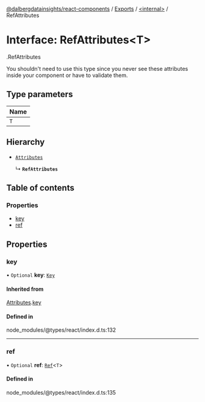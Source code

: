 [@dalbergdatainsights/react-components](../README.md) / [Exports](../modules.md) / [<internal\>](../modules/internal_.md) / RefAttributes

# Interface: RefAttributes<T\>

[<internal>](../modules/internal_.md).RefAttributes

You shouldn't need to use this type since you never see these attributes
inside your component or have to validate them.

## Type parameters

| Name |
| :------ |
| `T` |

## Hierarchy

- [`Attributes`](internal_.Attributes.md)

  ↳ **`RefAttributes`**

## Table of contents

### Properties

- [key](internal_.RefAttributes.md#key)
- [ref](internal_.RefAttributes.md#ref)

## Properties

### key

• `Optional` **key**: [`Key`](../modules/internal_.md#key)

#### Inherited from

[Attributes](internal_.Attributes.md).[key](internal_.Attributes.md#key)

#### Defined in

node_modules/@types/react/index.d.ts:132

___

### ref

• `Optional` **ref**: [`Ref`](../modules/internal_.md#ref)<`T`\>

#### Defined in

node_modules/@types/react/index.d.ts:135
